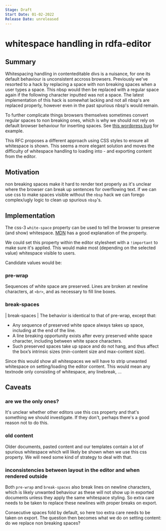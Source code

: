 ```yaml
---
Stage: Draft
Start Date: 01-02-2022
Release Date: unreleased
---
```


# whitespace handling in rdfa-editor

## Summary
Whitespacing handling in contenteditable divs is a nuisance, for one its default behaviour is unconsistent accross browsers. Previously we've resorted to a hack by replacing a space with non breaking spaces when a user types a space. This nbsp would then be replaced with a regular space again if the following character inputted was not a space. The latest implementation of this hack is somewhat lacking and not all nbsp's are replaced properly, however even in the past spurious nbsp's would remain. 

To further complicate things browsers themselves sometimes convert regular spaces to non breaking ones, which is why we should not rely on default browser behaviour for inserting spaces. See [this wordpress bug](https://core.trac.wordpress.org/ticket/31157) for example.

This RFC proposes a different approach using CSS styles to ensure all whitespace is shown. This seems a more elegant solution and moves the difficulty of whitespace handling to loading into - and exporting content from the editor.

## Motivation
non breaking spaces make it hard to render text properly as it's unclear where the browser can break up sentences for overflowing text. If we can use css to make spaces visible without the `nbsp` hack we can forego complex/ugly logic to clean up spurious `nbsp`'s.

## Implementation

The css-3 `white-space` property can be used to tell the browser to preserve (and show) whitespace. [MDN](https://developer.mozilla.org/en-US/docs/Web/CSS/white-space) has a good explanation of the property. 

We could set this property within the editor stylesheet with a `!important` to make sure it's applied. This would make most (depending on the selected value) whitespace visible to users.

Candidate values would be:

###  pre-wrap 

Sequences of white space are preserved. Lines are broken at newline characters, at `<br>`, and as necessary to fill line boxes.

### break-spaces
| break-spaces |     The behavior is identical to that of pre-wrap, except that:

 *   Any sequence of preserved white space always takes up space, including at the end of the line.
 * A line breaking opportunity exists after every preserved white space character, including between white space characters.
 * Such preserved spaces take up space and do not hang, and thus affect the box’s intrinsic sizes (min-content size and max-content size).

Since this would show all whitespaces we will have to strip unwanted whitespace on setting/loading the editor content. This would mean any textnode only consisting of whitespace, any linebreak, ...

## Caveats
### are we the only ones?
It's unclear whether other editors use this css property and that's something we should investigate. If they don't, perhaps there's a good reason not to do this.

### old content
Older documents, pasted content and our templates contain a lot of spurious whitespace which will likely be shown when we use this css property. We will need some kind of strategy to deal with that.

### inconsistencies between layout in the editor and when rendered outside
Both `pre-wrap` and `break-spaces` also break lines on newline characters, which is likely unwanted behaviour as these will not show up in exported documents unless they apply the same whitespace styling. So extra care needs to be taken to replace these newlines with proper breaks on export. 

Consecutive spaces fold by default, so here too extra care needs to be taken on export. The question then becomes what we do on setting content: do we replace non breaking spaces?


